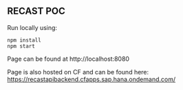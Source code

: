 ## RECAST POC

Run locally using:
```
npm install
npm start
```

Page can be found at http://localhost:8080

Page is also hosted on CF and can be found here: https://recastapibackend.cfapps.sap.hana.ondemand.com/